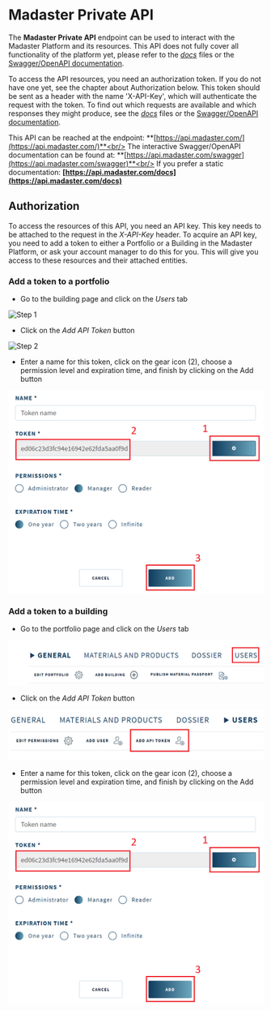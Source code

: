 # Madaster Private API
The **Madaster Private API** endpoint can be used to interact with the Madaster Platform and its resources.
This API does not fully cover all functionality of the platform yet, please refer to the [*docs*](https://api.madaster.com/docs) files or the [Swagger/OpenAPI documentation](https://api.madaster.com/swagger).

To access the API resources, you need an authorization token.
If you do not have one yet, see the chapter about Authorization below.
This token should be sent as a header with the name 'X-API-Key', which will authenticate the request with the token.
To find out which requests are available and which responses they might produce, see the [*docs*](https://api.madaster.com/docs) files or the [Swagger/OpenAPI documentation](https://api.madaster.com/swagger).

This API can be reached at the endpoint: **[https://api.madaster.com/](https://api.madaster.com/)**<br/>
The interactive Swagger/OpenAPI documentation can be found at: **[https://api.madaster.com/swagger](https://api.madaster.com/swagger)**<br/>
If you prefer a static documentation: **[https://api.madaster.com/docs](https://api.madaster.com/docs)**

## Authorization
To access the resources of this API, you need an API key. This key needs to be attached to the request in the *X-API-Key* header.
To acquire an API key, you need to add a token to either a Portfolio or a Building in the Madaster Platform, or ask your account manager to do this for you.
This will give you access to these resources and their attached entities.

### Add a token to a portfolio
- Go to the building page and click on the *Users* tab

![Step 1](images/api/addbuildingotoken1.png)

- Click on the *Add API Token* button

![Step 2](images/api/addbuildingtoken2.png)

- Enter a name for this token, click on the gear icon (2), choose a permission level and expiration time, and finish by clicking on the Add button

![Step 3](images/api/addtoken3.png)

### Add a token to a building
- Go to the portfolio page and click on the *Users* tab

![Step 1](images/api/addportfoliotoken1.png)

- Click on the *Add API Token* button

![Step 2](images/api/addportfoliotoken2.png)

- Enter a name for this token, click on the gear icon (2), choose a permission level and expiration time, and finish by clicking on the Add button

![Step 3](images/api/addtoken3.png)
